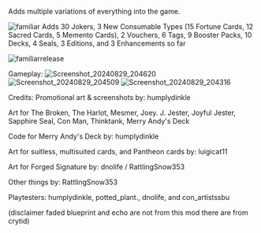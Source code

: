 Adds multiple variations of everything into the game.  
        
![familiar](https://github.com/user-attachments/assets/58498779-25bc-4128-8a35-6cda1e17a795)
Adds 30 Jokers, 3 New Consumable Types (15 Fortune Cards, 12 Sacred Cards, 5 Memento Cards), 2 Vouchers, 6 Tags, 9 Booster Packs, 10 Decks, 4 Seals, 3 Editions, and 3 Enhancements so far

![familiarrelease](https://github.com/user-attachments/assets/f7a77274-b4f5-438c-a64c-8c6f08ea7d36)

Gameplay:
![Screenshot_20240829_204620](https://github.com/user-attachments/assets/a628f3cd-1728-40fc-8f07-663fcc3046cf)
![Screenshot_20240829_204509](https://github.com/user-attachments/assets/e0d03f02-eccb-4343-b68b-63ada0d8481d)
![Screenshot_20240829_204316](https://github.com/user-attachments/assets/77e7ca58-dcb9-45e4-9433-469214c98a55)

Credits:
Promotional art & screenshots by: humplydinkle

Art for The Broken, The Harlot, Mesmer, Joey. J. Jester, Joyful Jester,
Sapphire Seal, Con Man, Thinktank, Merry Andy's Deck

Code for Merry Andy's Deck
by: humplydinkle

Art for suitless, multisuited cards, and Pantheon cards
by: luigicat11

Art for Forged Signature
by: dnolife / RattlingSnow353

Other things
by: RattlingSnow353

Playtesters: humplydinkle, potted_plant., dnolife, and con_artistssbu

(disclaimer faded blueprint and echo are not from this mod there are from crytid)
